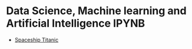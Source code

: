 # Data Science, Machine learning and Artificial Intelligence IPYNB

- [Spaceship Titanic](101-spaceship-titanic/101.ipynb)
